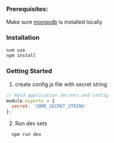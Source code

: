 ### Prerequisites:

Make sure [mongodb](https://www.mongodb.com/) is installed locally

### Installation

```sh
nvm use
npm install
```

### Getting Started

1. create config.js file with secret string

```js
// Hold application secrets and config
module.exports = {
  secret: 'SOME_SECRET_STRING'
};
```

2. Run dev sets

```
  npm run dev
```

